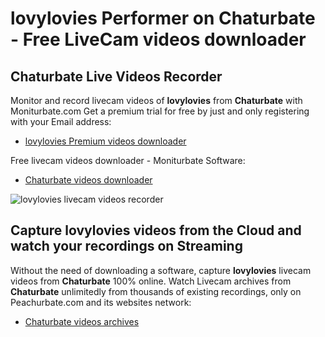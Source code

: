 # lovylovies Performer on Chaturbate - Free LiveCam videos downloader

## Chaturbate Live Videos Recorder

Monitor and record livecam videos of **lovylovies** from **Chaturbate** with Moniturbate.com
Get a premium trial for free by just and only registering with your Email address:
* [lovylovies Premium videos downloader](https://moniturbate.com/request-demo-licence-key.html)

Free livecam videos downloader - Moniturbate Software:
* [Chaturbate videos downloader](https://moniturbate.com/moniturbate-download-software.html)

![lovylovies livecam videos recorder](https://peachurnet.com/templates/moniturbate-software.png)


## Capture lovylovies videos from the Cloud and watch your recordings on Streaming

Without the need of downloading a software, capture **lovylovies** livecam videos from **Chaturbate** 100% online.
Watch Livecam archives from **Chaturbate** unlimitedly from thousands of existing recordings, only on Peachurbate.com and its websites network:
* [Chaturbate videos archives](https://peachurnet.com/)